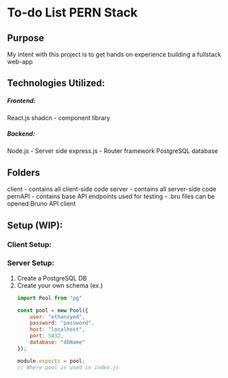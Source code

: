 # To-do List PERN Stack

## Purpose
My intent with this project is to get hands on experience building a fullstack web-app

## Technologies Utilized:

##### Frontend:
React.js 
shadcn - component library

##### Backend:
Node.js - Server side
express.js - Router framework
PostgreSQL database

## Folders 
client - contains all client-side code
server - contains all server-side code
pernAPI 
    - contains base API endpoints used for testing
    - .bru files can be opened Bruno API client

## Setup (WIP): 

### Client Setup:

### Server Setup:

1. Create a PostgreSQL DB
2. Create your own schema 
    (ex.)
    ``` db.js
    import Pool from "pg"

    const pool = new Pool({
        user: "ethansyed",
        password: "password",
        host: "localhost",
        port: 5432,
        database: "dbName"
    });

    module.exports = pool;
    // Where pool is used in index.js
    ```

